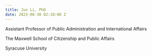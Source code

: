 ```yaml
---
title: Jun Li, PhD
date: 2023-08-30 02:10:00 Z
---
```


Assistant Professor of Public Administration and International Affairs

The Maxwell School of Citizenship and Public Affairs

Syracuse University
